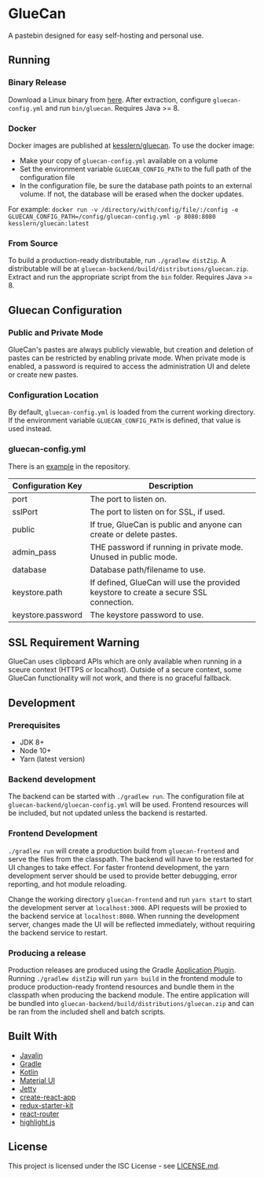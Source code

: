 # GlueCan

A pastebin designed for easy self-hosting and personal use.

## Running

### Binary Release

Download a Linux binary from [here](https://github.com/kesslern/gluecan/releases). After extraction, configure `gluecan-config.yml` and run `bin/gluecan`. Requires Java >= 8.

### Docker

Docker images are published at [kesslern/gluecan](https://cloud.docker.com/repository/docker/kesslern/gluecan). To use the docker image:

- Make your copy of `gluecan-config.yml` available on a volume
- Set the environment variable `GLUECAN_CONFIG_PATH` to the full path of the configuration file
- In the configuration file, be sure the database path points to an external volume. If not, the database will be erased when the docker updates.

For example: `docker run -v /directory/with/config/file/:/config -e GLUECAN_CONFIG_PATH=/config/gluecan-config.yml -p 8080:8080 kesslern/gluecan:latest`

### From Source

To build a production-ready distributable, run `./gradlew distZip`. A distributable will be at `gluecan-backend/build/distributions/gluecan.zip`. Extract and run the appropriate script from the `bin` folder. Requires Java >= 8.

## Gluecan Configuration

### Public and Private Mode

GlueCan's pastes are always publicly viewable, but creation and deletion of pastes can be restricted by enabling private mode. When private mode is enabled, a password is required to access the administration UI and delete or create new pastes.

### Configuration Location

By default, `gluecan-config.yml` is loaded from the current working directory. If the environment variable `GLUECAN_CONFIG_PATH` is defined, that value is used instead.

### gluecan-config.yml

There is an [example](../master/gluecan-backend/gluecan-config.yml) in the repository.

| Configuration Key | Description                                                                           |
| ----------------- | ------------------------------------------------------------------------------------- |
| port              | The port to listen on.                                                                |
| sslPort           | The port to listen on for SSL, if used.                                               |
| public            | If true, GlueCan is public and anyone can create or delete pastes.                    |
| admin_pass        | THE password if running in private mode. Unused in public mode.                       |
| database          | Database path/filename to use.                                                        |
| keystore.path     | If defined, GlueCan will use the provided keystore to create a secure SSL connection. |
| keystore.password | The keystore password to use.                                                         |

## SSL Requirement Warning

GlueCan uses clipboard APIs which are only available when running in a sceure context (HTTPS or localhost). Outside of a secure context, some GlueCan functionality will not work, and there is no graceful fallback.

## Development

### Prerequisites

- JDK 8+
- Node 10+
- Yarn (latest version)

### Backend development

The backend can be started with `./gradlew run`. The configuration file at `gluecan-backend/gluecan-config.yml` will be used. Frontend resources will be included, but not updated unless the backend is restarted.

### Frontend Development

`./gradlew run` will create a production build from `gluecan-frontend` and serve the files from the classpath. The backend will have to be restarted for UI changes to take effect. For faster frontend development, the yarn development server should be used to provide better debugging, error reporting, and hot module reloading.

Change the working directory `gluecan-frontend` and run `yarn start` to start the development server at `localhost:3000`. API requests will be proxied to the backend service at `localhost:8080`. When running the development server, changes made the UI will be reflected immediately, without requiring the backend service to restart.

### Producing a release

Production releases are produced using the Gradle [Application Plugin](https://docs.gradle.org/current/userguide/application_plugin.html). Running `./gradlew distZip` will run `yarn build` in the frontend module to produce production-ready frontend resources and bundle them in the classpath when producing the backend module. The entire application will be bundled into `gluecan-backend/build/distributions/gluecan.zip` and can be ran from the included shell and batch scripts.

## Built With

- [Javalin](https://javalin.io/)
- [Gradle](https://gradle.org/)
- [Kotlin](https://kotlinlang.org/)
- [Material UI](https://material-ui.com/)
- [Jetty](https://www.eclipse.org/jetty/)
- [create-react-app](https://github.com/facebook/create-react-app)
- [redux-starter-kit](https://redux-starter-kit.js.org/)
- [react-router](https://reacttraining.com/react-router/)
- [highlight.js](https://highlightjs.org/)

## License

This project is licensed under the ISC License - see [LICENSE.md](LICENSE.md).
